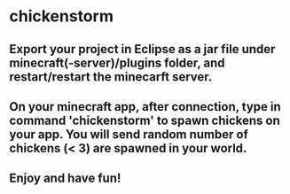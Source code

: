 # chickenstorm

## Export your project in Eclipse as a jar file under minecraft(-server)/plugins folder, and restart/restart the minecarft server. 

## On your minecraft app, after connection, type in command 'chickenstorm' to spawn chickens on your app. You will send random number of chickens (< 3)  are spawned in your world. 
## Enjoy and have fun!
